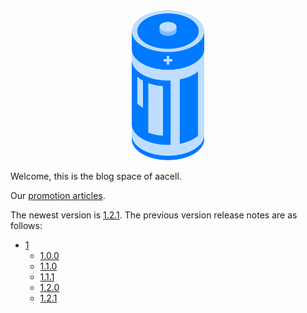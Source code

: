 <div style="text-align:center;">
  <img src="documentation/logo.svg" alt="logo" height="240px" />
</div>

Welcome, this is the blog space of aacell.

Our [promotion articles](documentation/articles.md).

The newest version is [1.2.1](release-notes/1/1.2.1/). The previous version release notes are as follows:

- [1](release-notes/1/)
  - [1.0.0](release-notes/1/1.0.0/)
  - [1.1.0](release-notes/1/1.1.0/)
  - [1.1.1](release-notes/1/1.1.1/)
  - [1.2.0](release-notes/1/1.2.0/)
  - [1.2.1](release-notes/1/1.2.1/)

